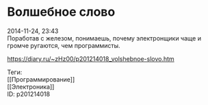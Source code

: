 Волшебное слово
================

   
 2014-11-24, 23:43   
  Поработав с железом, понимаешь, почему электронщики чаще и громче ругаются, чем программисты.   
    
 <https://diary.ru/~zHz00/p201214018_volshebnoe-slovo.htm>   
   
 Теги:   
 [[Программирование]]   
 [[Электроника]]   
 ID: p201214018